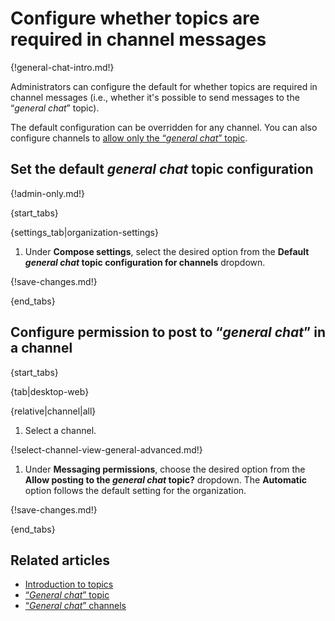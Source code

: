 # Configure whether topics are required in channel messages

{!general-chat-intro.md!}

Administrators can configure the default for whether topics are required in
channel messages (i.e., whether it's possible to send messages to the “*general
chat*” topic).

The default configuration can be overridden for any channel. You can also
configure channels to [allow only the “*general chat*”
topic](/help/general-chat-channels).

## Set the default *general chat* topic configuration

{!admin-only.md!}

{start_tabs}

{settings_tab|organization-settings}

1. Under **Compose settings**, select the desired option from the **Default
   *general chat* topic configuration for channels** dropdown.

{!save-changes.md!}

{end_tabs}

## Configure permission to post to “*general chat*” in a channel

{start_tabs}

{tab|desktop-web}

{relative|channel|all}

1. Select a channel.

{!select-channel-view-general-advanced.md!}

1. Under **Messaging permissions**, choose the desired option from the **Allow
   posting to the *general chat* topic?** dropdown. The **Automatic** option
   follows the default setting for the organization.

{!save-changes.md!}

{end_tabs}

## Related articles

* [Introduction to topics](/help/introduction-to-topics)
* [“*General chat*” topic](/help/general-chat-topic)
* [“*General chat*” channels](/help/general-chat-channels)
